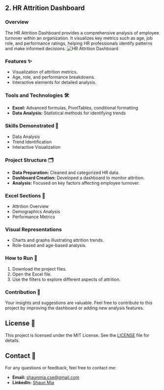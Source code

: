 ## 2. HR Attrition Dashboard

### Overview
The HR Attrition Dashboard provides a comprehensive analysis of employee turnover within an organization. It visualizes key metrics such as age, job role, and performance ratings, helping HR professionals identify patterns and make informed decisions.
![HR Attrition Dashboard](https://github.com/shaun-mia/Excel-dashboard-Project/blob/main/images/HR%20Attirition%20Dasgboard.png)

### Features ✨
- Visualization of attrition metrics.
- Age, role, and performance breakdowns.
- Interactive elements for detailed analysis.

### Tools and Technologies 🛠️
- **Excel:** Advanced formulas, PivotTables, conditional formatting
- **Data Analysis:** Statistical methods for identifying trends

### Skills Demonstrated 🧩
- Data Analysis
- Trend Identification
- Interactive Visualization

### Project Structure 🗂️
- **Data Preparation:** Cleaned and categorized HR data.
- **Dashboard Creation:** Developed a dashboard to monitor attrition.
- **Analysis:** Focused on key factors affecting employee turnover.

### Excel Sections 📌
- Attrition Overview
- Demographics Analysis
- Performance Metrics

### Visual Representations
- Charts and graphs illustrating attrition trends.
- Role-based and age-based analysis.

### How to Run 🚀
1. Download the project files.
2. Open the Excel file.
3. Use the filters to explore different aspects of attrition.

### Contribution 🤝
Your insights and suggestions are valuable. Feel free to contribute to this project by improving the dashboard or adding new analysis features.

## License 📜
This project is licensed under the MIT License. See the [LICENSE](LICENSE) file for details.

## Contact 📧
For any questions or feedback, feel free to contact me:

- **Email:** shaunmia.cse@gmail.com
- **LinkedIn:** [Shaun Mia](https://www.linkedin.com/in/shaun-mia)
